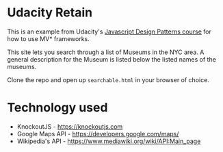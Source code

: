 # Udacity Retain

This is an example from Udacity's [Javascript Design Patterns course](https://www.udacity.com/course/javascript-design-patterns--ud989) for how to use MV* frameworks.

This site lets you search through a list of Museums in the NYC area. A general description for the Museum is listed below the listed names of the museums.

Clone the repo and open up `searchable.html` in your browser of choice.

# Technology used
- KnockoutJS - https://knockoutjs.com
- Google Maps API - https://developers.google.com/maps/
- Wikipedia's API - https://www.mediawiki.org/wiki/API:Main_page
